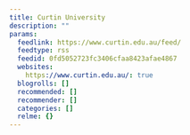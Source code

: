 ```yaml
---
title: Curtin University
description: ""
params:
  feedlink: https://www.curtin.edu.au/feed/
  feedtype: rss
  feedid: 0fd5052723fc3406cfaa8423afae4867
  websites:
    https://www.curtin.edu.au/: true
  blogrolls: []
  recommended: []
  recommender: []
  categories: []
  relme: {}
---
```

